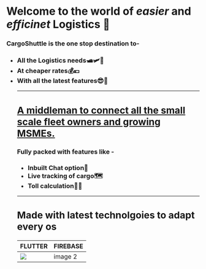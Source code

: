 <h1>Welcome to the world of <b><em>easier</em></b> and <b><em>efficinet</em></b> Logistics 🚚</h1>

<h3>CargoShuttle is the one stop destination to-<h3>
<ul>
  <li>All the Logistics needs🛥🛩🚃</li>
  <li>At cheaper rates💰💴</li>
  <li>With all the latest features😎🤩</li>
<hr color="red">
  <h2><u>A middleman to connect all the small scale fleet owners and growing MSMEs.</u></h2>
<h4>Fully packed with features like -</h4> 
<ul type="disc">
  <li>Inbuilt Chat option📱</li>
  <li>Live tracking of cargo🗺</li>
  <li>Toll calculation🚥🚏</li>
</ul>
<hr>
<h2>Made with latest technolgoies to adapt every os</h2>
  
| <center>FLUTTER</center> | <center>FIREBASE</center>|
|------------|-------------|
| <img src="https://www.google.com/url?sa=i&url=https%3A%2F%2Fventurebeat.com%2F2019%2F12%2F11%2Fgoogle-paints-its-ambient-computing-vision-for-flutter%2F&psig=AOvVaw2LlIgGNpmCN70BCP1Vn2Sw&ust=1606041229333000&source=images&cd=vfe&ved=0CAIQjRxqFwoTCLjD1fu3k-0CFQAAAAAdAAAAABAD"></img> | image 2 |


